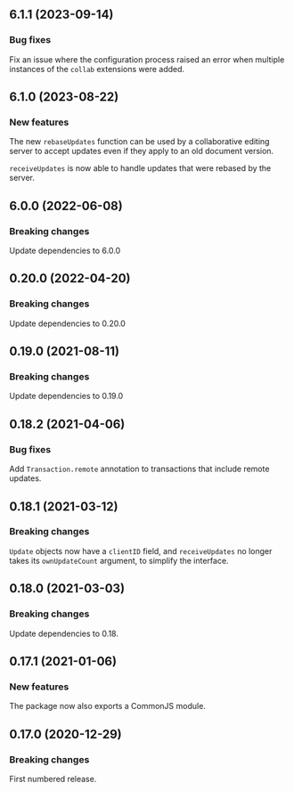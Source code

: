 ## 6.1.1 (2023-09-14)

### Bug fixes

Fix an issue where the configuration process raised an error when multiple instances of the `collab` extensions were added.

## 6.1.0 (2023-08-22)

### New features

The new `rebaseUpdates` function can be used by a collaborative editing server to accept updates even if they apply to an old document version.

`receiveUpdates` is now able to handle updates that were rebased by the server.

## 6.0.0 (2022-06-08)

### Breaking changes

Update dependencies to 6.0.0

## 0.20.0 (2022-04-20)

### Breaking changes

Update dependencies to 0.20.0

## 0.19.0 (2021-08-11)

### Breaking changes

Update dependencies to 0.19.0

## 0.18.2 (2021-04-06)

### Bug fixes

Add `Transaction.remote` annotation to transactions that include remote updates.

## 0.18.1 (2021-03-12)

### Breaking changes

`Update` objects now have a `clientID` field, and `receiveUpdates` no longer takes its `ownUpdateCount` argument, to simplify the interface.

## 0.18.0 (2021-03-03)

### Breaking changes

Update dependencies to 0.18.

## 0.17.1 (2021-01-06)

### New features

The package now also exports a CommonJS module.

## 0.17.0 (2020-12-29)

### Breaking changes

First numbered release.

